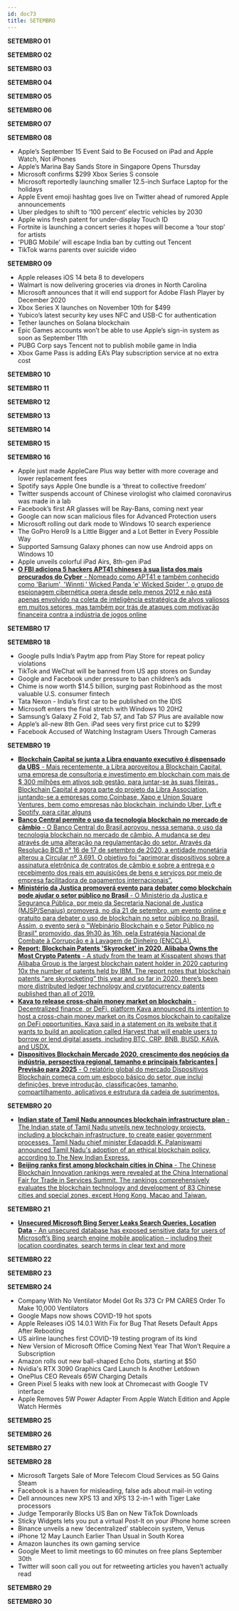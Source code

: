 ```yaml
---
id: doc73
title: SETEMBRO
---
```


**SETEMBRO 01**

**SETEMBRO 02**

**SETEMBRO 03**

**SETEMBRO 04**

**SETEMBRO 05**

**SETEMBRO 06**

**SETEMBRO 07**

**SETEMBRO 08** 

- Apple’s September 15 Event Said to Be Focused on iPad and Apple Watch, Not iPhones
- Apple’s Marina Bay Sands Store in Singapore Opens Thursday
- Microsoft confirms $299 Xbox Series S console
- Microsoft reportedly launching smaller 12.5-inch Surface Laptop for the holidays
- Apple Event emoji hashtag goes live on Twitter ahead of rumored Apple announcements
- Uber pledges to shift to ‘100 percent’ electric vehicles by 2030
- Apple wins fresh patent for under-display Touch ID
- Fortnite is launching a concert series it hopes will become a ‘tour stop’ for artists
- 'PUBG Mobile’ will escape India ban by cutting out Tencent
- TikTok warns parents over suicide video

**SETEMBRO 09**

- Apple releases iOS 14 beta 8 to developers
- Walmart is now delivering groceries via drones in North Carolina
- Microsoft announces that it will end support for Adobe Flash Player by December 2020
- Xbox Series X launches on November 10th for $499
- Yubico’s latest security key uses NFC and USB-C for authentication
- Tether launches on Solana blockchain
- Epic Games accounts won’t be able to use Apple’s sign-in system as soon as September 11th
- PUBG Corp says Tencent not to publish mobile game in India
- Xbox Game Pass is adding EA’s Play subscription service at no extra cost

**SETEMBRO 10**

**SETEMBRO 11**

**SETEMBRO 12**

**SETEMBRO 13**

**SETEMBRO 14**

**SETEMBRO 15**

**SETEMBRO 16**

- Apple just made AppleCare Plus way better with more coverage and lower replacement fees
- Spotify says Apple One bundle is a ‘threat to collective freedom’ 
- Twitter suspends account of Chinese virologist who claimed coronavirus was made in a lab
- Facebook’s first AR glasses will be Ray-Bans, coming next year
- Google can now scan malicious files for Advanced Protection users
- Microsoft rolling out dark mode to Windows 10 search experience
- The GoPro Hero9 Is a Little Bigger and a Lot Better in Every Possible Way
- Supported Samsung Galaxy phones can now use Android apps on Windows 10
- Apple unveils colorful iPad Airs, 8th-gen iPad
- [**O FBI adiciona 5 hackers APT41 chineses à sua lista dos mais procurados do Cyber** - Nomeado como APT41 e também conhecido como 'Barium', 'Winnti,' Wicked Panda 'e' Wicked Spider ', o grupo de espionagem cibernética opera desde pelo menos 2012 e não está apenas envolvido na coleta de inteligência estratégica de alvos valiosos em muitos setores, mas também por trás de ataques com motivação financeira contra a indústria de jogos online](https://thehackernews.com/2020/09/apt41-hackers-wanted-by-fbi.html)


**SETEMBRO 17**

**SETEMBRO 18**

- Google pulls India’s Paytm app from Play Store for repeat policy violations
- TikTok and WeChat will be banned from US app stores on Sunday
- Google and Facebook under pressure to ban children’s ads
- Chime is now worth $14.5 billion, surging past Robinhood as the most valuable U.S. consumer fintech
- Tata Nexon - India’s first car to be published on the IDIS
- Microsoft enters the final stretch with Windows 10 20H2
- Samsung’s Galaxy Z Fold 2, Tab S7, and Tab S7 Plus are available now
- Apple’s all-new 8th Gen. iPad sees very first price cut to $299
- Facebook Accused of Watching Instagram Users Through Cameras


**SETEMBRO 19**

- [**Blockchain Capital se junta a Libra enquanto executivo é dispensado da UBS** - Mais recentemente, a Libra aproveitou a Blockchain Capital, uma empresa de consultoria e investimento em blockchain com mais de $ 300 milhões em ativos sob gestão, para juntar-se às suas fileiras . Blockchain Capital é agora parte do projeto da Libra Association, juntando-se a empresas como Coinbase, Xapo e Union Square Ventures, bem como empresas não blockchain, incluindo Uber, Lyft e Spotify, para citar alguns](https://beincrypto.com.br/blockchain-capital-se-junta-a-libra-enquanto-executivo-e-dispensado-da-ubs/)
- [**Banco Central permite o uso da tecnologia blockchain no mercado de câmbio** - O Banco Central do Brasil aprovou, nessa semana, o uso da tecnologia blockchain no mercado de câmbio. A mudança se deu através de uma alteração na regulamentação do setor. Através da Resolução BCB n° 16 de 17 de setembro de 2020, a entidade monetária alterou a Circular nº 3.691. O objetivo foi “aprimorar dispositivos sobre a assinatura eletrônica de contratos de câmbio e sobre a entrega e o recebimento dos reais em aquisições de bens e serviços por meio de empresa facilitadora de pagamentos internacionais”.](https://criptonizando.com/2020/09/19/banco-central-permite-o-uso-da-tecnologia-blockchain-no-mercado-de-cambio/)
- [**Ministério da Justiça promoverá evento para debater como blockchain pode ajudar o setor público no Brasil** - O Ministério da Justiça e Segurança Pública, por meio da Secretaria Nacional de Justiça (MJSP/Senajus) promoverá, no dia 21 de setembro, um evento online e gratuito para debater o uso de blockchain no setor público no Brasil. Assim, o evento será o "Webinário Blockchain e o Setor Público no Brasil" promovido, das 9h30 às 16h, pela Estratégia Nacional de Combate à Corrupção e à Lavagem de Dinheiro (ENCCLA).](https://cointelegraph.com.br/news/ministry-of-justice-to-promote-event-to-discuss-how-blockchain-can-help-fight-money-laundering-in-brasili)
- [**Report: Blockchain Patents 'Skyrocket' in 2020, Alibaba Owns the Most Crypto Patents** - A study from the team at Kisspatent shows that Alibaba Group is the largest blockchain patent holder in 2020 capturing 10x the number of patents held by IBM. The report notes that blockchain patents “are skyrocketing” this year and so far in 2020, there’s been more distributed ledger technology and cryptocurrency patents published than all of 2019.](https://news.bitcoin.com/report-blockchain-patents-skyrocket-in-2020-alibaba-owns-the-most-crypto-patents/)
- [**Kava to release cross-chain money market on blockchain** - Decentralized finance, or DeFi, platform Kava announced its intention to host a cross-chain money market on its Cosmos blockchain to capitalize on DeFi opportunities. Kava said in a statement on its website that it wants to build an application called Harvest that will enable users to borrow or lend digital assets, including BTC, CRP, BNB, BUSD, KAVA, and USDX.](https://cointelegraph.com/news/kava-to-release-cross-chain-money-market-on-blockchain)
- [**Dispositivos Blockchain Mercado 2020, crescimento dos negócios da indústria, perspectiva regional, tamanho e principais fabricantes | Previsão para 2025** - O relatório global do mercado Dispositivos Blockchain começa com um esboço básico do setor, que inclui definições, breve introdução, classificações, tamanho, compartilhamento, aplicativos e estrutura da cadeia de suprimentos.](http://coimbradiario.com/2020/09/19/dispositivos-blockchain-mercado-2020-crescimento-dos-negocios-da-industria-perspectiva-regional-tamanho-e-principais-fabricantes-previsao-para-2025/)

**SETEMBRO 20**

- [**Indian state of Tamil Nadu announces blockchain infrastructure plan** - The Indian state of Tamil Nadu unveils new technology projects, including a blockchain infrastructure, to create easier government processes. Tamil Nadu chief minister Edapaddi K. Palaniswami announced Tamil Nadu's adoption of an ethical blockchain policy, according to The New Indian Express. ](https://cointelegraph.com/news/indian-state-of-tamil-nadu-announces-blockchain-infrastructure-plan)
- [**Beijing ranks first among blockchain cities in China** - The Chinese Blockchain Innovation rankings were revealed at the China International Fair for Trade in Services Summit. The rankings comprehensively evaluates the blockchain technology and development of 83 Chinese cities and special zones, except Hong Kong, Macao and Taiwan.](https://coingeek.com/beijing-ranks-first-among-blockchain-cities-in-china/)

**SETEMBRO 21**

- [**Unsecured Microsoft Bing Server Leaks Search Queries, Location Data** - An unsecured database has exposed sensitive data for users of Microsoft’s Bing search engine mobile application – including their location coordinates, search terms in clear text and more](https://threatpost.com/microsoft-bing-search-queries/159407/)

**SETEMBRO 22**

**SETEMBRO 23**

**SETEMBRO 24**

- Company With No Ventilator Model Got Rs 373 Cr PM CARES Order To Make 10,000 Ventilators
- Google Maps now shows COVID-19 hot spots
- Apple Releases iOS 14.0.1 With Fix for Bug That Resets Default Apps After Rebooting
- US airline launches first COVID-19 testing program of its kind
- New Version of Microsoft Office Coming Next Year That Won’t Require a Subscription
- Amazon rolls out new ball-shaped Echo Dots, starting at $50
- Nvidia's RTX 3090 Graphics Card Launch Is Another Letdown
- OnePlus CEO Reveals 65W Charging Details
- Green Pixel 5 leaks with new look at Chromecast with Google TV interface
- Apple Removes 5W Power Adapter From Apple Watch Edition and Apple Watch Hermès

**SETEMBRO 25**

**SETEMBRO 26**

**SETEMBRO 27**

**SETEMBRO 28**

- Microsoft Targets Sale of More Telecom Cloud Services as 5G Gains Steam
- Facebook is a haven for misleading, false ads about mail-in voting
- Dell announces new XPS 13 and XPS 13 2-in-1 with Tiger Lake processors
- Judge Temporarily Blocks US Ban on New TikTok Downloads
- Sticky Widgets lets you put a virtual Post-It on your iPhone home screen
- Binance unveils a new ‘decentralized’ stablecoin system, Venus
- iPhone 12 May Launch Earlier Than Usual in South Korea
- Amazon launches its own gaming service
- Google Meet to limit meetings to 60 minutes on free plans September 30th
- Twitter will soon call you out for retweeting articles you haven’t actually read

**SETEMBRO 29**

**SETEMBRO 30**



